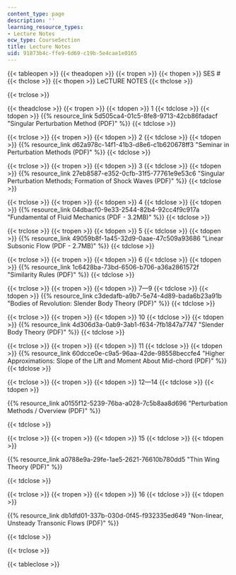 ```yaml
---
content_type: page
description: ''
learning_resource_types:
- Lecture Notes
ocw_type: CourseSection
title: Lecture Notes
uid: 91873b4c-ffe9-6d69-c19b-5e4cae1e0165
---
```


{{< tableopen >}}
{{< theadopen >}}
{{< tropen >}}
{{< thopen >}}
SES #
{{< thclose >}}
{{< thopen >}}
LeCTURE NOTES
{{< thclose >}}

{{< trclose >}}

{{< theadclose >}}
{{< tropen >}}
{{< tdopen >}}
1
{{< tdclose >}}
{{< tdopen >}}
{{% resource_link 5d505ca4-01c5-8fe8-9713-42cb86fadacf "Singular Perturbation Method (PDF)" %}}
{{< tdclose >}}

{{< trclose >}}
{{< tropen >}}
{{< tdopen >}}
2
{{< tdclose >}}
{{< tdopen >}}
{{% resource_link d62a978c-14f1-41b3-d8e6-c1b620678ff3 "Seminar in Perturbation Methods (PDF)" %}}
{{< tdclose >}}

{{< trclose >}}
{{< tropen >}}
{{< tdopen >}}
3
{{< tdclose >}}
{{< tdopen >}}
{{% resource_link 27eb8587-e352-0cfb-31f5-77761e9e53c6 "Singular Perturbation Methods; Formation of Shock Waves (PDF)" %}}
{{< tdclose >}}

{{< trclose >}}
{{< tropen >}}
{{< tdopen >}}
4
{{< tdclose >}}
{{< tdopen >}}
{{% resource_link 04dbacf0-9e33-2544-82b4-92cc4f9c917a "Fundamental of Fluid Mechanics (PDF - 3.2MB)" %}}
{{< tdclose >}}

{{< trclose >}}
{{< tropen >}}
{{< tdopen >}}
5
{{< tdclose >}}
{{< tdopen >}}
{{% resource_link 49059b8f-1a45-32d9-0aae-47c509a93686 "Linear Subsonic Flow (PDF - 2.7MB)" %}}
{{< tdclose >}}

{{< trclose >}}
{{< tropen >}}
{{< tdopen >}}
6
{{< tdclose >}}
{{< tdopen >}}
{{% resource_link 1c6428ba-73bd-6506-b706-a36a2861572f "Similarity Rules (PDF)" %}}
{{< tdclose >}}

{{< trclose >}}
{{< tropen >}}
{{< tdopen >}}
7—9
{{< tdclose >}}
{{< tdopen >}}
{{% resource_link c3dedafb-a9b7-5e74-4d89-bada6b23a91b "Bodies of Revolution: Slender Body Theory (PDF)" %}}
{{< tdclose >}}

{{< trclose >}}
{{< tropen >}}
{{< tdopen >}}
10
{{< tdclose >}}
{{< tdopen >}}
{{% resource_link 4d306d3a-0ab9-3ab1-f634-7fb1847a7747 "Slender Body Theory (PDF)" %}}
{{< tdclose >}}

{{< trclose >}}
{{< tropen >}}
{{< tdopen >}}
11
{{< tdclose >}}
{{< tdopen >}}
{{% resource_link 60dcce0e-c9a5-96aa-42de-98558beccfe4 "Higher Approximations: Slope of the Lift and Moment About Mid-chord (PDF)" %}}
{{< tdclose >}}

{{< trclose >}}
{{< tropen >}}
{{< tdopen >}}
12—14
{{< tdclose >}}
{{< tdopen >}}


{{% resource_link a0155f12-5239-76ba-a028-7c5b8aa8d696 "Perturbation Methods / Overview (PDF)" %}}


{{< tdclose >}}

{{< trclose >}}
{{< tropen >}}
{{< tdopen >}}
15
{{< tdclose >}}
{{< tdopen >}}


{{% resource_link a0788e9a-29fe-1ae5-2621-76610b780dd5 "Thin Wing Theory (PDF)" %}}


{{< tdclose >}}

{{< trclose >}}
{{< tropen >}}
{{< tdopen >}}
16
{{< tdclose >}}
{{< tdopen >}}


{{% resource_link db1dfd01-337b-030d-0f45-f932335ed649 "Non-linear, Unsteady Transonic Flows (PDF)" %}}


{{< tdclose >}}

{{< trclose >}}

{{< tableclose >}}